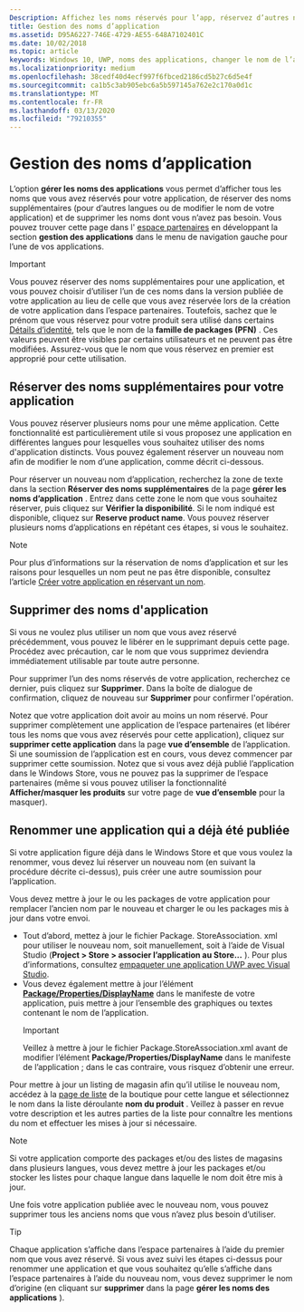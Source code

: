 ```yaml
---
Description: Affichez les noms réservés pour l’app, réservez d’autres noms (pour d’autres langues ou pour changer le nom de l’app) et supprimez les noms réservés inutiles.
title: Gestion des noms d’application
ms.assetid: D95A6227-746E-4729-AE55-648A7102401C
ms.date: 10/02/2018
ms.topic: article
keywords: Windows 10, UWP, noms des applications, changer le nom de l’application, mettre à jour le nom de l’application, nom du jeu, nom du produit
ms.localizationpriority: medium
ms.openlocfilehash: 38cedf40d4ecf997f6fbced2186cd5b27c6d5e4f
ms.sourcegitcommit: ca1b5c3ab905ebc6a5b597145a762e2c170a0d1c
ms.translationtype: MT
ms.contentlocale: fr-FR
ms.lasthandoff: 03/13/2020
ms.locfileid: "79210355"
---
```

# <a name="manage-app-names"></a>Gestion des noms d’application

L’option **gérer les noms des applications** vous permet d’afficher tous les noms que vous avez réservés pour votre application, de réserver des noms supplémentaires (pour d’autres langues ou de modifier le nom de votre application) et de supprimer les noms dont vous n’avez pas besoin. Vous pouvez trouver cette page dans l' [espace partenaires](https://partner.microsoft.com/dashboard) en développant la section **gestion des applications** dans le menu de navigation gauche pour l’une de vos applications.

> [!IMPORTANT]
> Vous pouvez réserver des noms supplémentaires pour une application, et vous pouvez choisir d’utiliser l’un de ces noms dans la version publiée de votre application au lieu de celle que vous avez réservée lors de la création de votre application dans l’espace partenaires. Toutefois, sachez que le prénom que vous réservez pour votre produit sera utilisé dans certains [Détails d’identité](view-app-identity-details.md), tels que le nom de la **famille de packages (PFN)** . Ces valeurs peuvent être visibles par certains utilisateurs et ne peuvent pas être modifiées. Assurez-vous que le nom que vous réservez en premier est approprié pour cette utilisation.


## <a name="reserve-additional-names-for-your-app"></a>Réserver des noms supplémentaires pour votre application

Vous pouvez réserver plusieurs noms pour une même application. Cette fonctionnalité est particulièrement utile si vous proposez une application en différentes langues pour lesquelles vous souhaitez utiliser des noms d'application distincts. Vous pouvez également réserver un nouveau nom afin de modifier le nom d’une application, comme décrit ci-dessous.

Pour réserver un nouveau nom d’application, recherchez la zone de texte dans la section **Réserver des noms supplémentaires** de la page **gérer les noms d’application** . Entrez dans cette zone le nom que vous souhaitez réserver, puis cliquez sur **Vérifier la disponibilité**. Si le nom indiqué est disponible, cliquez sur **Reserve product name**. Vous pouvez réserver plusieurs noms d’applications en répétant ces étapes, si vous le souhaitez.

> [!NOTE]
> Pour plus d’informations sur la réservation de noms d’application et sur les raisons pour lesquelles un nom peut ne pas être disponible, consultez l’article [Créer votre application en réservant un nom](create-your-app-by-reserving-a-name.md).


## <a name="delete-app-names"></a>Supprimer des noms d'application

Si vous ne voulez plus utiliser un nom que vous avez réservé précédemment, vous pouvez le libérer en le supprimant depuis cette page. Procédez avec précaution, car le nom que vous supprimez deviendra immédiatement utilisable par toute autre personne.

Pour supprimer l’un des noms réservés de votre application, recherchez ce dernier, puis cliquez sur **Supprimer**. Dans la boîte de dialogue de confirmation, cliquez de nouveau sur **Supprimer** pour confirmer l'opération.

Notez que votre application doit avoir au moins un nom réservé. Pour supprimer complètement une application de l’espace partenaires (et libérer tous les noms que vous avez réservés pour cette application), cliquez sur **supprimer cette application** dans la page **vue d’ensemble** de l’application. Si une soumission de l’application est en cours, vous devez commencer par supprimer cette soumission. Notez que si vous avez déjà publié l’application dans le Windows Store, vous ne pouvez pas la supprimer de l’espace partenaires (même si vous pouvez utiliser la fonctionnalité **Afficher/masquer les produits** sur votre page de **vue d’ensemble** pour la masquer). 


## <a name="rename-an-app-that-has-already-been-published"></a>Renommer une application qui a déjà été publiée

Si votre application figure déjà dans le Windows Store et que vous voulez la renommer, vous devez lui réserver un nouveau nom (en suivant la procédure décrite ci-dessus), puis créer une autre soumission pour l’application. 

Vous devez mettre à jour le ou les packages de votre application pour remplacer l’ancien nom par le nouveau et charger le ou les packages mis à jour dans votre envoi.
- Tout d’abord, mettez à jour le fichier Package. StoreAssociation. xml pour utiliser le nouveau nom, soit manuellement, soit à l’aide de Visual Studio (**Project > Store > associer l’application au Store...** ). Pour plus d’informations, consultez [empaqueter une application UWP avec Visual Studio](/windows/msix/package/packaging-uwp-apps).
- Vous devez également mettre à jour l’élément [**Package/Properties/DisplayName**](https://docs.microsoft.com/uwp/schemas/appxpackage/uapmanifestschema/element-displayname) dans le manifeste de votre application, puis mettre à jour l’ensemble des graphiques ou textes contenant le nom de l’application. 
  > [!IMPORTANT]
  > Veillez à mettre à jour le fichier Package.StoreAssociation.xml avant de modifier l’élément **Package/Properties/DisplayName** dans le manifeste de l’application ; dans le cas contraire, vous risquez d’obtenir une erreur.

Pour mettre à jour un listing de magasin afin qu’il utilise le nouveau nom, accédez à la [page de liste](create-app-store-listings.md) de la boutique pour cette langue et sélectionnez le nom dans la liste déroulante **nom du produit** . Veillez à passer en revue votre description et les autres parties de la liste pour connaître les mentions du nom et effectuer les mises à jour si nécessaire.

> [!NOTE]
> Si votre application comporte des packages et/ou des listes de magasins dans plusieurs langues, vous devez mettre à jour les packages et/ou stocker les listes pour chaque langue dans laquelle le nom doit être mis à jour.

Une fois votre application publiée avec le nouveau nom, vous pouvez supprimer tous les anciens noms que vous n’avez plus besoin d’utiliser.

> [!TIP]
> Chaque application s’affiche dans l’espace partenaires à l’aide du premier nom que vous avez réservé. Si vous avez suivi les étapes ci-dessus pour renommer une application et que vous souhaitez qu’elle s’affiche dans l’espace partenaires à l’aide du nouveau nom, vous devez supprimer le nom d’origine (en cliquant sur **supprimer** dans la page **gérer les noms des applications** ). 

 

 




